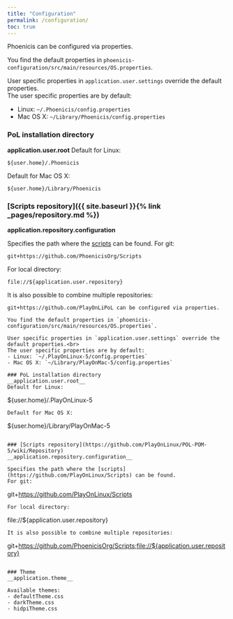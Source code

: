 ```yaml
---
title: "Configuration"
permalink: /configuration/
toc: true
---
```


Phoenicis can be configured via properties. 

You find the default properties in `phoenicis-configuration/src/main/resources/OS.properties`. 

User specific properties in `application.user.settings` override the default properties.<br>
The user specific properties are by default:
- Linux: `~/.Phoenicis/config.properties`
- Mac OS X: `~/Library/Phoenicis/config.properties`

### PoL installation directory
__application.user.root__
Default for Linux:
```
${user.home}/.Phoenicis
```
Default for Mac OS X:
```
${user.home}/Library/Phoenicis
```

### [Scripts repository]({{ site.baseurl }}{% link _pages/repository.md %})
__application.repository.configuration__

Specifies the path where the [scripts](https://github.com/PhoenicisOrg/Scripts) can be found.
For git:
```
git+https://github.com/PhoenicisOrg/Scripts
```
For local directory:
```
file://${application.user.repository}
```
It is also possible to combine multiple repositories:
```
git+https://github.com/PlayOnLiPoL can be configured via properties. 

You find the default properties in `phoenicis-configuration/src/main/resources/OS.properties`. 

User specific properties in `application.user.settings` override the default properties.<br>
The user specific properties are by default:
- Linux: `~/.PlayOnLinux-5/config.properties`
- Mac OS X: `~/Library/PlayOnMac-5/config.properties`

### PoL installation directory
__application.user.root__
Default for Linux:
```
${user.home}/.PlayOnLinux-5
```
Default for Mac OS X:
```
${user.home}/Library/PlayOnMac-5
```

### [Scripts repository](https://github.com/PlayOnLinux/POL-POM-5/wiki/Repository)
__application.repository.configuration__

Specifies the path where the [scripts](https://github.com/PlayOnLinux/Scripts) can be found.
For git:
```
git+https://github.com/PlayOnLinux/Scripts
```
For local directory:
```
file://${application.user.repository}
```
It is also possible to combine multiple repositories:
```
git+https://github.com/PhoenicisOrg/Scripts;file://${application.user.repository}
```

### Theme
__application.theme__

Available themes:
- defaultTheme.css
- darkTheme.css
- hidpiTheme.css
